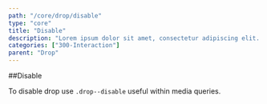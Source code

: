 ```yaml
---
path: "/core/drop/disable"
type: "core"
title: "Disable"
description: "Lorem ipsum dolor sit amet, consectetur adipiscing elit. Nunc tempus laoreet leo sit amet iaculis."
categories: ["300-Interaction"]
parent: "Drop"
---
```


##Disable

To disable drop use `.drop--disable` useful within media queries.

<demo>
  <demovanilla src="demos/inline/demos/drop/disable">
  </demovanilla>
</demo>
